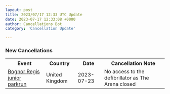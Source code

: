 ```yaml
---
layout: post
title: 2023/07/17 12:33 UTC Update
date: 2023-07-17 12:33:08 +0000
author: Cancellations Bot
category: 'Cancellation Update'

---
```


<h3>New Cancellations</h3>
<div class='hscrollable'>
<table style='width: 100%'>
    <tr>
        <th>Event</th>
        <th>Country</th>
        <th>Date</th>
        <th>Cancellation Note</th>
    </tr>
    <tr>
        <td><a href="https://www.parkrun.org.uk/bognorregis-juniors">Bognor Regis junior parkrun</a></td>
        <td>United Kingdom</td>
        <td>2023-07-23</td>
        <td>No access to the defibrillator as The Arena closed</td>
    </tr>
</table>
</div>

